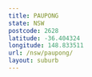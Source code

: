 ```yaml
---
title: PAUPONG
state: NSW
postcode: 2628
latitude: -36.404324
longitude: 148.833511
url: /nsw/paupong/
layout: suburb
---
```

